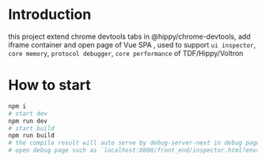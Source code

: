 # Introduction

this project extend chrome devtools tabs in @hippy/chrome-devtools, add iframe container and open page of Vue SPA , used to support `ui inspector`, `core memory`, `protocol debugger`, `core performance` of TDF/Hippy/Voltron

# How to start

```bash
npm i
# start dev
npm run dev
# start build
npm run build
# the compile result will auto serve by debug-server-next in debug page, 
# open debug page such as `localhost:8888/front_end/inspector.html?env=TDFCore`
```
